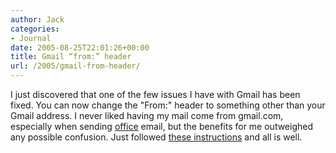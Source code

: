 ```yaml
---
author: Jack
categories:
- Journal
date: 2005-08-25T22:01:26+00:00
title: Gmail “from:” header
url: /2005/gmail-from-header/
---
```


I just discovered that one of the few issues I have with Gmail has been fixed. You can now change the "From:" header to something other than your Gmail address. I never liked having my mail come from gmail.com, especially when sending [office][1] email, but the benefits for me outweighed any possible confusion. Just followed [these instructions][2] and all is well.

 [1]: http://www.fusionary.com
 [2]: http://gmail.google.com/support/bin/answer.py?answer=20616&topic=40